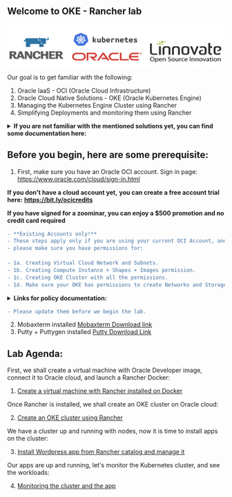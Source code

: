 ## Welcome to OKE - Rancher lab ##

<img src="https://github.com/deton57/oke-labs/blob/master/oke-rancher/oracle-k8s-rancher-linnovate.png" width="1024"/>

Our goal is to get familiar with the following: 
1. Oracle IaaS - OCI (Oracle Cloud Infrastructure)
2. Oracle Cloud Native Solutions - OKE (Oracle Kubernetes Engine) 
3. Managing the Kubernetes Engine Cluster using Rancher
4. Simplifying Deployments and monitoring them using Rancher 

<details><summary><b>If you are not familiar with the mentioned solutions yet, you can find some documentation here:</b></summary>
<p>
  
Oracle IaaS - OCI: https://docs.cloud.oracle.com/en-us/iaas/Content/home.htm

Oracle OKE - https://docs.cloud.oracle.com/en-us/iaas/Content/ContEng/Concepts/contengoverview.htm

Rancher - https://rancher.com/docs/

</p></details>

## Before you begin, here are some prerequisite: ##


1. First, make sure you have an Oracle OCI account.
Sign in page: https://www.oracle.com/cloud/sign-in.html

**If you don't have a cloud account yet,**
**you can create a free account trial here:** 
**https://bit.ly/ocicredits**

**If you have signed for a zoominar,
you can enjoy a $500 promotion and no credit card required** 

```diff 
- **Existing Accounts only!** 
- These steps apply only if you are using your current OCI Account, and you are not under root compartment
- please make sure you have permissions for:

- 1a. Creating Virtual Cloud Network and Subnets.
- 1b. Creating Compute Instance + Shapes + Images permission.
- 1c. Creating OKE Cluster with all the permissions.
- 1d. Make sure your OKE has permissions to create Networks and Storage.
```
<details><summary><b>Links for policy documentation:</b></summary>
<p>
  
  [Link for Common policies](https://docs.cloud.oracle.com/en-us/iaas/Content/Identity/Concepts/commonpolicies.htm)
  
  [Link for OKE Policies](https://docs.cloud.oracle.com/en-us/iaas/Content/ContEng/Concepts/contengpolicyconfig.htm)
</p></details>

```diff
- Please update them before we begin the lab.
```

2. Mobaxterm installed 
    [Mobaxterm Download link](https://mobaxterm.mobatek.net/download.html)
3. Putty + Puttygen installed 
    [Putty Download Link](https://www.chiark.greenend.org.uk/~sgtatham/putty/latest.html)




## Lab Agenda: ## 

First, we shall create a virtual machine with Oracle Developer image,
connect it to Oracle cloud, and launch a Rancher Docker:

1. [Create a virtual machine with Rancher installed on Docker](vm.md) 

Once Rancher is installed, 
we shall create an OKE cluster on Oracle cloud:

2. [Create an OKE cluster using Rancher](cluster.md)

We have a cluster up and running with nodes, 
now it is time to install apps on the cluster:

3. [Install Wordpress app from Rancher catalog and manage it](wp.md)

Our apps are up and running, 
let's monitor the Kubernetes cluster, and see the workloads:

4. [Monitoring the cluster and the app](mon.md)
